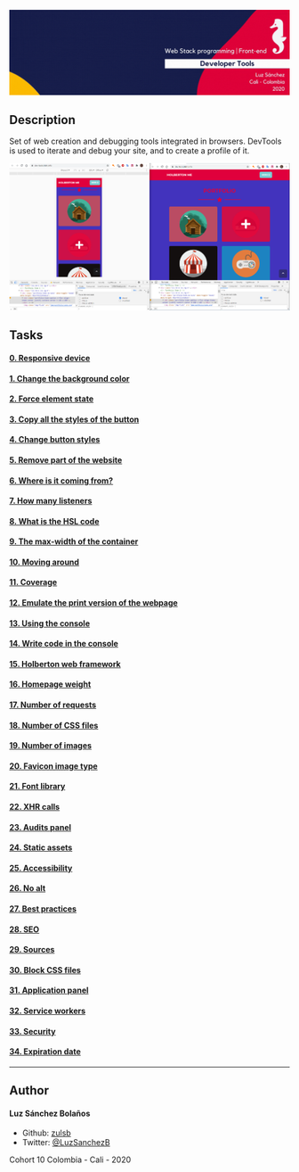 ![Banner](banner-dev-tools.gif)

## Description

Set of web creation and debugging tools integrated in browsers. DevTools is used to iterate and debug your site, and to create a profile of it.

![](./2-pathways_menu.png)

## Tasks
#### [0. Responsive device](./0-responsive_device.png)
#### [1. Change the background color](./1-change_bg_color.png)
#### [2. Force element state](./2-pathways_menu.png)
#### [3. Copy all the styles of the button](./3-button_styles)
#### [4. Change button styles](./4-new_buttons.png)
#### [5. Remove part of the website](./5-deleted_elements.png)
#### [6. Where is it coming from?](./6-declaration_file)
#### [7. How many listeners](./7-number_of_listeners)
#### [8. What is the HSL code](./8-hsl)
#### [9. The max-width of the container](./9-max_width)
#### [10. Moving around](./10-moved_around.png)
#### [11. Coverage](./11-coverage)
#### [12. Emulate the print version of the webpage](./12-print_version.png)
#### [13. Using the console](./13-logo_dollar0)
#### [14. Write code in the console](./14-doc_title)
#### [15. Holberton web framework](./15-hbtn_framework)
#### [16. Homepage weight](./16-weight.png)
#### [17. Number of requests](./17-requests.png)
#### [18. Number of CSS files](./18-css_loaded)
#### [19. Number of images](./19-images_loaded)
#### [20. Favicon image type](./20-favicon_type)
#### [21. Font library](./21-hbtn_font_lib)
#### [22. XHR calls](./22-xhr_calls)
#### [23. Audits panel](./23-performance_audit.png)
#### [24. Static assets](./24-static_assets_audit.png)
#### [25. Accessibility](./25-contrast_issue)
#### [26. No alt](./26-no_alt)
#### [27. Best practices](./27-missing_attr)
#### [28. SEO](./28-unclear_desc.png)
#### [29. Sources](./29-how_many_colors.png)
#### [30. Block CSS files](./30-no_css.png)
#### [31. Application panel](./31-session_storage_key)
#### [32. Service workers](./32-service_workers)
#### [33. Security](./33-ssl_cert)
#### [34. Expiration date](./34-ssl_expiration.png)
---

## Author
#### Luz Sánchez Bolaños
- Github: [zulsb](https://github.com/zulsb)
- Twitter: [@LuzSanchezB](https://twitter.com/LuzSanchezB)

Cohort 10
Colombia - Cali - 2020